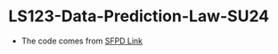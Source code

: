 # LS123-Data-Prediction-Law-SU24
- The code comes from [SFPD Link](https://www.sanfranciscopolice.org/stay-safe/crime-data/crime-map?address=<Address>)
